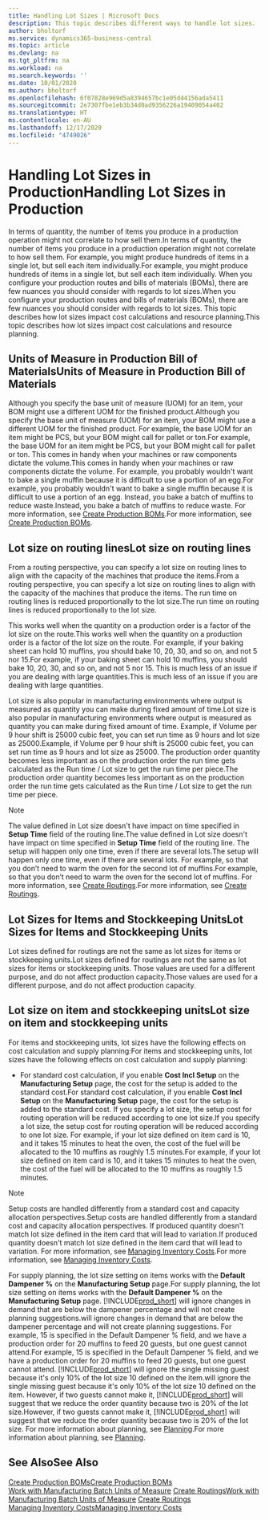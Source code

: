```yaml
---
title: Handling Lot Sizes | Microsoft Docs
description: This topic describes different ways to handle lot sizes.
author: bholtorf
ms.service: dynamics365-business-central
ms.topic: article
ms.devlang: na
ms.tgt_pltfrm: na
ms.workload: na
ms.search.keywords: ''
ms.date: 10/01/2020
ms.author: bholtorf
ms.openlocfilehash: 6f07828e969d5a8394657bc1e05d44156ada5411
ms.sourcegitcommit: 2e7307fbe1eb3b34d0ad9356226a19409054a402
ms.translationtype: HT
ms.contentlocale: en-AU
ms.lasthandoff: 12/17/2020
ms.locfileid: "4749026"
---
```

# <a name="handling-lot-sizes-in-production"></a><span data-ttu-id="b18e9-103">Handling Lot Sizes in Production</span><span class="sxs-lookup"><span data-stu-id="b18e9-103">Handling Lot Sizes in Production</span></span>
<span data-ttu-id="b18e9-104">In terms of quantity, the number of items you produce in a production operation might not correlate to how sell them.</span><span class="sxs-lookup"><span data-stu-id="b18e9-104">In terms of quantity, the number of items you produce in a production operation might not correlate to how sell them.</span></span> <span data-ttu-id="b18e9-105">For example, you might produce hundreds of items in a single lot, but sell each item individually.</span><span class="sxs-lookup"><span data-stu-id="b18e9-105">For example, you might produce hundreds of items in a single lot, but sell each item individually.</span></span> <span data-ttu-id="b18e9-106">When you configure your production routes and bills of materials (BOMs), there are few nuances you should consider with regards to lot sizes.</span><span class="sxs-lookup"><span data-stu-id="b18e9-106">When you configure your production routes and bills of materials (BOMs), there are few nuances you should consider with regards to lot sizes.</span></span> <span data-ttu-id="b18e9-107">This topic describes how lot sizes impact cost calculations and resource planning.</span><span class="sxs-lookup"><span data-stu-id="b18e9-107">This topic describes how lot sizes impact cost calculations and resource planning.</span></span>

## <a name="units-of-measure-in-production-bill-of-materials"></a><span data-ttu-id="b18e9-108">Units of Measure in Production Bill of Materials</span><span class="sxs-lookup"><span data-stu-id="b18e9-108">Units of Measure in Production Bill of Materials</span></span>
<span data-ttu-id="b18e9-109">Although you specify the base unit of measure (UOM) for an item, your BOM might use a different UOM for the finished product.</span><span class="sxs-lookup"><span data-stu-id="b18e9-109">Although you specify the base unit of measure (UOM) for an item, your BOM might use a different UOM for the finished product.</span></span> <span data-ttu-id="b18e9-110">For example, the base UOM for an item might be PCS, but your BOM might call for pallet or ton.</span><span class="sxs-lookup"><span data-stu-id="b18e9-110">For example, the base UOM for an item might be PCS, but your BOM might call for pallet or ton.</span></span> <span data-ttu-id="b18e9-111">This comes in handy when your machines or raw components dictate the volume.</span><span class="sxs-lookup"><span data-stu-id="b18e9-111">This comes in handy when your machines or raw components dictate the volume.</span></span> <span data-ttu-id="b18e9-112">For example, you probably wouldn't want to bake a single muffin because it is difficult to use a portion of an egg.</span><span class="sxs-lookup"><span data-stu-id="b18e9-112">For example, you probably wouldn't want to bake a single muffin because it is difficult to use a portion of an egg.</span></span> <span data-ttu-id="b18e9-113">Instead, you bake a batch of muffins to reduce waste.</span><span class="sxs-lookup"><span data-stu-id="b18e9-113">Instead, you bake a batch of muffins to reduce waste.</span></span> <span data-ttu-id="b18e9-114">For more information, see [Create Production BOMs](production-how-to-create-production-boms.md).</span><span class="sxs-lookup"><span data-stu-id="b18e9-114">For more information, see [Create Production BOMs](production-how-to-create-production-boms.md).</span></span>

## <a name="lot-size-on-routing-lines"></a><span data-ttu-id="b18e9-115">Lot size on routing lines</span><span class="sxs-lookup"><span data-stu-id="b18e9-115">Lot size on routing lines</span></span>
<span data-ttu-id="b18e9-116">From a routing perspective, you can specify a lot size on routing lines to align with the capacity of the machines that produce the items.</span><span class="sxs-lookup"><span data-stu-id="b18e9-116">From a routing perspective, you can specify a lot size on routing lines to align with the capacity of the machines that produce the items.</span></span> <span data-ttu-id="b18e9-117">The run time on routing lines is reduced proportionally to the lot size.</span><span class="sxs-lookup"><span data-stu-id="b18e9-117">The run time on routing lines is reduced proportionally to the lot size.</span></span> 

<span data-ttu-id="b18e9-118">This works well when the quantity on a production order is a factor of the lot size on the route.</span><span class="sxs-lookup"><span data-stu-id="b18e9-118">This works well when the quantity on a production order is a factor of the lot size on the route.</span></span> <span data-ttu-id="b18e9-119">For example, if your baking sheet can hold 10 muffins, you should bake 10, 20, 30, and so on, and not 5 nor 15.</span><span class="sxs-lookup"><span data-stu-id="b18e9-119">For example, if your baking sheet can hold 10 muffins, you should bake 10, 20, 30, and so on, and not 5 nor 15.</span></span>  <span data-ttu-id="b18e9-120">This is much less of an issue if you are dealing with large quantities.</span><span class="sxs-lookup"><span data-stu-id="b18e9-120">This is much less of an issue if you are dealing with large quantities.</span></span>

<span data-ttu-id="b18e9-121">Lot size is also popular in manufacturing environments where output is measured as quantity you can make during fixed amount of time.</span><span class="sxs-lookup"><span data-stu-id="b18e9-121">Lot size is also popular in manufacturing environments where output is measured as quantity you can make during fixed amount of time.</span></span> <span data-ttu-id="b18e9-122">Example, if Volume per 9 hour shift is 25000 cubic feet, you can set run time as 9 hours and lot size as 25000.</span><span class="sxs-lookup"><span data-stu-id="b18e9-122">Example, if Volume per 9 hour shift is 25000 cubic feet, you can set run time as 9 hours and lot size as 25000.</span></span>
<span data-ttu-id="b18e9-123">The production order quantity becomes less important as on the production order the run time gets calculated as the Run time / Lot size to get the run time per piece.</span><span class="sxs-lookup"><span data-stu-id="b18e9-123">The production order quantity becomes less important as on the production order the run time gets calculated as the Run time / Lot size to get the run time per piece.</span></span>
 
> [!NOTE]
> <span data-ttu-id="b18e9-124">The value defined in Lot size doesn't have impact on time specified in **Setup Time** field of the routing line.</span><span class="sxs-lookup"><span data-stu-id="b18e9-124">The value defined in Lot size doesn't have impact on time specified in **Setup Time** field of the routing line.</span></span> <span data-ttu-id="b18e9-125">The setup will happen only one time, even if there are several lots.</span><span class="sxs-lookup"><span data-stu-id="b18e9-125">The setup will happen only one time, even if there are several lots.</span></span> <span data-ttu-id="b18e9-126">For example, so that you don’t need to warm the oven for the second lot of muffins.</span><span class="sxs-lookup"><span data-stu-id="b18e9-126">For example, so that you don’t need to warm the oven for the second lot of muffins.</span></span> <span data-ttu-id="b18e9-127">For more information, see [Create Routings](production-how-to-create-routings.md).</span><span class="sxs-lookup"><span data-stu-id="b18e9-127">For more information, see [Create Routings](production-how-to-create-routings.md).</span></span>

## <a name="lot-sizes-for-items-and-stockkeeping-units"></a><span data-ttu-id="b18e9-128">Lot Sizes for Items and Stockkeeping Units</span><span class="sxs-lookup"><span data-stu-id="b18e9-128">Lot Sizes for Items and Stockkeeping Units</span></span>
<span data-ttu-id="b18e9-129">Lot sizes defined for routings are not the same as lot sizes for items or stockkeeping units.</span><span class="sxs-lookup"><span data-stu-id="b18e9-129">Lot sizes defined for routings are not the same as lot sizes for items or stockkeeping units.</span></span> <span data-ttu-id="b18e9-130">Those values are used for a different purpose, and do not affect production capacity.</span><span class="sxs-lookup"><span data-stu-id="b18e9-130">Those values are used for a different purpose, and do not affect production capacity.</span></span> 

## <a name="lot-size-on-item-and-stockkeeping-units"></a><span data-ttu-id="b18e9-131">Lot size on item and stockkeeping units</span><span class="sxs-lookup"><span data-stu-id="b18e9-131">Lot size on item and stockkeeping units</span></span>
<span data-ttu-id="b18e9-132">For items and stockkeeping units, lot sizes have the following effects on cost calculation and supply planning:</span><span class="sxs-lookup"><span data-stu-id="b18e9-132">For items and stockkeeping units, lot sizes have the following effects on cost calculation and supply planning:</span></span>

* <span data-ttu-id="b18e9-133">For standard cost calculation, if you enable **Cost Incl Setup** on the **Manufacturing Setup** page, the cost for the setup is added to the standard cost.</span><span class="sxs-lookup"><span data-stu-id="b18e9-133">For standard cost calculation, if you enable **Cost Incl Setup** on the **Manufacturing Setup** page, the cost for the setup is added to the standard cost.</span></span> <span data-ttu-id="b18e9-134">If you specify a lot size, the setup cost for routing operation will be reduced according to one lot size.</span><span class="sxs-lookup"><span data-stu-id="b18e9-134">If you specify a lot size, the setup cost for routing operation will be reduced according to one lot size.</span></span> <span data-ttu-id="b18e9-135">For example, if your lot size defined on item card is 10, and it takes 15 minutes to heat the oven, the cost of the fuel will be allocated to the 10 muffins as roughly 1.5 minutes.</span><span class="sxs-lookup"><span data-stu-id="b18e9-135">For example, if your lot size defined on item card is 10, and it takes 15 minutes to heat the oven, the cost of the fuel will be allocated to the 10 muffins as roughly 1.5 minutes.</span></span> 

> [!NOTE]
> <span data-ttu-id="b18e9-136">Setup costs are handled differently from a standard cost and capacity allocation perspectives.</span><span class="sxs-lookup"><span data-stu-id="b18e9-136">Setup costs are handled differently from a standard cost and capacity allocation perspectives.</span></span> <span data-ttu-id="b18e9-137">If produced quantity doesn't match lot size defined in the item card that will lead to variation.</span><span class="sxs-lookup"><span data-stu-id="b18e9-137">If produced quantity doesn't match lot size defined in the item card that will lead to variation.</span></span> <span data-ttu-id="b18e9-138">For more information, see [Managing Inventory Costs](finance-manage-inventory-costs.md).</span><span class="sxs-lookup"><span data-stu-id="b18e9-138">For more information, see [Managing Inventory Costs](finance-manage-inventory-costs.md).</span></span> <!--not sure that I got this part right seems to repeat the first example.-->

<span data-ttu-id="b18e9-139">For supply planning, the lot size setting on items works with the **Default Dampener %** on the **Manufacturing Setup** page.</span><span class="sxs-lookup"><span data-stu-id="b18e9-139">For supply planning, the lot size setting on items works with the **Default Dampener %** on the **Manufacturing Setup** page.</span></span> [!INCLUDE[prod_short](includes/prod_short.md)] <span data-ttu-id="b18e9-140">will ignore changes in demand that are below the dampener percentage and will not create planning suggestions.</span><span class="sxs-lookup"><span data-stu-id="b18e9-140">will ignore changes in demand that are below the dampener percentage and will not create planning suggestions.</span></span> <span data-ttu-id="b18e9-141">For example, 15 is specified in the Default Dampener % field, and we have a production order for 20 muffins to feed 20 guests, but one guest cannot attend.</span><span class="sxs-lookup"><span data-stu-id="b18e9-141">For example, 15 is specified in the Default Dampener % field, and we have a production order for 20 muffins to feed 20 guests, but one guest cannot attend.</span></span> [!INCLUDE[prod_short](includes/prod_short.md)] <span data-ttu-id="b18e9-142">will ignore the single missing guest because it's only 10% of the lot size 10 defined on the item.</span><span class="sxs-lookup"><span data-stu-id="b18e9-142">will ignore the single missing guest because it's only 10% of the lot size 10 defined on the item.</span></span> <span data-ttu-id="b18e9-143">However, if two guests cannot make it, [!INCLUDE[prod_short](includes/prod_short.md)] will suggest that we reduce the order quantity because two is 20% of the lot size.</span><span class="sxs-lookup"><span data-stu-id="b18e9-143">However, if two guests cannot make it, [!INCLUDE[prod_short](includes/prod_short.md)] will suggest that we reduce the order quantity because two is 20% of the lot size.</span></span> <span data-ttu-id="b18e9-144">For more information about planning, see [Planning](production-planning.md).</span><span class="sxs-lookup"><span data-stu-id="b18e9-144">For more information about planning, see [Planning](production-planning.md).</span></span>

## <a name="see-also"></a><span data-ttu-id="b18e9-145">See Also</span><span class="sxs-lookup"><span data-stu-id="b18e9-145">See Also</span></span>
[<span data-ttu-id="b18e9-146">Create Production BOMs</span><span class="sxs-lookup"><span data-stu-id="b18e9-146">Create Production BOMs</span></span>](production-how-to-create-production-boms.md)  
<span data-ttu-id="b18e9-147">[Work with Manufacturing Batch Units of Measure](production-how-to-use-the-manufacturing-batch-unit-of-measure.md)
[Create Routings](production-how-to-create-routings.md)</span><span class="sxs-lookup"><span data-stu-id="b18e9-147">[Work with Manufacturing Batch Units of Measure](production-how-to-use-the-manufacturing-batch-unit-of-measure.md)
[Create Routings](production-how-to-create-routings.md)</span></span>  
[<span data-ttu-id="b18e9-148">Managing Inventory Costs</span><span class="sxs-lookup"><span data-stu-id="b18e9-148">Managing Inventory Costs</span></span>](finance-manage-inventory-costs.md)
